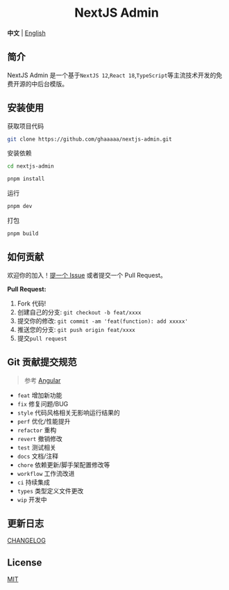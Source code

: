 <div align="center">

<h1>NextJS Admin</h1>

</div>

**中文** | [English](./README.md)

## 简介

NextJS Admin 是一个基于`NextJS 12`,`React 18`,`TypeScript`等主流技术开发的免费开源的中后台模版。


## 安装使用

获取项目代码

```bash
git clone https://github.com/ghaaaaa/nextjs-admin.git
```

安装依赖

```bash
cd nextjs-admin

pnpm install

```

运行

```bash
pnpm dev
```

打包

```bash
pnpm build
```


## 如何贡献

欢迎你的加入！[提一个 Issue](https://github.com/ghaaaaa/nextjs-admin/issues/new/choose) 或者提交一个 Pull Request。

**Pull Request:**

1. Fork 代码!
2. 创建自己的分支: `git checkout -b feat/xxxx`
3. 提交你的修改: `git commit -am 'feat(function): add xxxxx'`
4. 推送您的分支: `git push origin feat/xxxx`
5. 提交`pull request`


## Git 贡献提交规范

> 参考 [Angular](https://github.com/conventional-changelog/conventional-changelog/tree/master/packages/conventional-changelog-angular)

- `feat` 增加新功能
- `fix` 修复问题/BUG
- `style` 代码风格相关无影响运行结果的
- `perf` 优化/性能提升
- `refactor` 重构
- `revert` 撤销修改
- `test` 测试相关
- `docs` 文档/注释
- `chore` 依赖更新/脚手架配置修改等
- `workflow` 工作流改进
- `ci` 持续集成
- `types` 类型定义文件更改
- `wip` 开发中


## 更新日志

[CHANGELOG](./CHANGELOG.md)


## License

[MIT](./LICENSE)